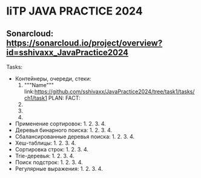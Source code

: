 # IiTP JAVA PRACTICE 2024
## Sonarcloud: https://sonarcloud.io/project/overview?id=sshivaxx_JavaPractice2024
Tasks:
- Контейнеры, очереди, стеки:
  1. """Name""" link:https://github.com/sshivaxx/JavaPractice2024/tree/task1/tasks/ch1/task1 PLAN: FACT:
  2. 
  3.
  4.
- Применение сортировок:
  1.
  2. 
  3.
  4.
- Деревья бинарного поиска:
  1.
  2. 
  3.
  4.
- Сбалансированные деревья поиска:
  1.
  2. 
  3.
  4.
- Хеш-таблицы:
  1.
  2. 
  3.
  4.
- Сортировка строк:
  1.
  2. 
  3.
  4.
- Trie-деревья:
  1.
  2. 
  3.
  4.
- Поиск подстрок:
  1.
  2. 
  3.
  4.
- Регулярные выражения:
  1.
  2. 
  3.
  4.
